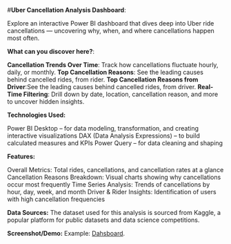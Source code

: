 #**Uber Cancellation Analysis Dashboard**:

Explore an interactive Power BI dashboard that dives deep into Uber ride cancellations — uncovering why, when, and where cancellations happen most often.

**What can you discover here?**:

**Cancellation Trends Over Time**: Track how cancellations fluctuate hourly, daily, or monthly.
**Top Cancellation Reasons**: See the leading causes behind cancelled rides, from rider.
**Top Cancellation Reasons from Driver**:See the leading causes behind cancelled rides, from driver.
**Real-Time Filtering**: Drill down by date, location, cancellation reason, and more to uncover hidden insights.

**Technologies Used:**

Power BI Desktop – for data modeling, transformation, and creating interactive visualizations
DAX (Data Analysis Expressions) – to build calculated measures and KPIs
Power Query – for data cleaning and shaping


**Features:**

Overall Metrics: Total rides, cancellations, and cancellation rates at a glance
Cancellation Reasons Breakdown: Visual charts showing why cancellations occur most frequently
Time Series Analysis: Trends of cancellations by hour, day, week, and month
Driver & Rider Insights: Identification of users with high cancellation frequencies

**Data Sources:**
The dataset used for this analysis is sourced from Kaggle, a popular platform for public datasets and data science competitions.

**Screenshot/Demo:**
Example: [Dahsboard](https://github.com/Priyanshu8808/Priyanshu8808-Uber-ride-cancellation-analysis/blob/main/uber.png).
